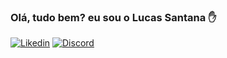 ### Olá, tudo bem? eu sou o Lucas Santana ✋
[![Likedin](https://img.shields.io/badge/LinkedIn-0077B5?style=for-the-badge&logo=linkedin&logoColor=white)](https://www.linkedin.com/in/llucassantana/) [![Discord](https://img.shields.io/badge/Discord-7289DA?style=for-the-badge&logo=discord&logoColor=white)](www.Discord.gg/qVTjQu5HkY)



